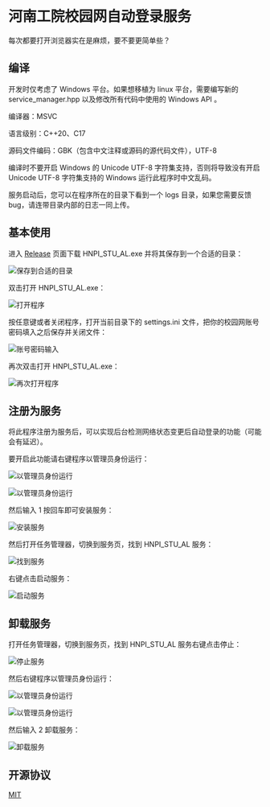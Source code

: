 # 河南工院校园网自动登录服务

每次都要打开浏览器实在是麻烦，要不要更简单些？

## 编译

开发时仅考虑了 Windows 平台。如果想移植为 linux 平台，需要编写新的 service_manager.hpp 以及修改所有代码中使用的 Windows API 。

编译器：MSVC

语言级别：C++20、C17

源码文件编码：GBK（包含中文注释或源码的源代码文件），UTF-8

编译时不要开启 Windows 的 Unicode UTF-8 字符集支持，否则将导致没有开启 Unicode UTF-8 字符集支持的 Windows 运行此程序时中文乱码。

服务启动后，您可以在程序所在的目录下看到一个 logs 目录，如果您需要反馈 bug，请连带目录内部的日志一同上传。

## 基本使用

进入 [Release](https://github.com/AmzGrainRain/HNPI_STU-AutoLogin/releases) 页面下载 HNPI_STU_AL.exe 并将其保存到一个合适的目录：

![保存到合适的目录](./doc/01.png)

双击打开 HNPI_STU_AL.exe：

![打开程序](./doc/02.png)

按任意键或者关闭程序，打开当前目录下的 settings.ini 文件，把你的校园网账号密码填入之后保存并关闭文件：

![账号密码输入](./doc/03.png)

再次双击打开 HNPI_STU_AL.exe：

![再次打开程序](./doc/04.png)

## 注册为服务

将此程序注册为服务后，可以实现后台检测网络状态变更后自动登录的功能（可能会有延迟）。

要开启此功能请右键程序以管理员身份运行：

![以管理员身份运行](./doc/install_service/01.png)

![以管理员身份运行](./doc/install_service/02.png)

然后输入 1 按回车即可安装服务：

![安装服务](./doc/install_service/03.png)

然后打开任务管理器，切换到服务页，找到 HNPI_STU_AL 服务：

![找到服务](./doc/install_service/04.png)

右键点击启动服务：

![启动服务](./doc/install_service/05.png)

## 卸载服务

打开任务管理器，切换到服务页，找到 HNPI_STU_AL 服务右键点击停止：

![停止服务](./doc/uninstall_service/01.png)

然后右键程序以管理员身份运行：

![以管理员身份运行](./doc/uninstall_service/02.png)

![以管理员身份运行](./doc/uninstall_service/03.png)

然后输入 2 卸载服务：

![卸载服务](./doc/uninstall_service/04.png)

## 开源协议

[MIT](https://opensource.org/licenses/MIT)
